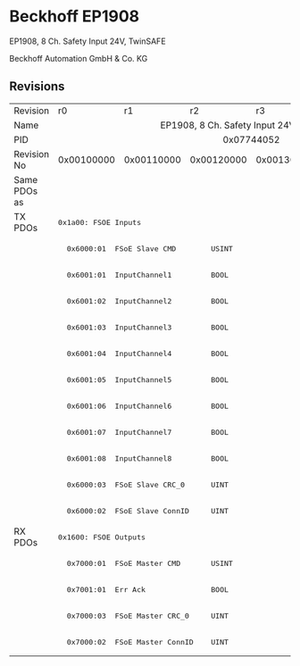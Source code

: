 # Beckhoff EP1908

EP1908, 8 Ch. Safety Input 24V, TwinSAFE 

Beckhoff Automation GmbH & Co. KG



## Revisions
<table>
<tr >
<td>Revision</td>
<td><div class="foo">r0</div></td>
<td><div class="foo">r1</div></td>
<td><div class="foo">r2</div></td>
<td><div class="foo">r3</div></td>
<td colspan=2 align="center"><div class="foo">r4</div></td>
</tr>
<tr >
<td>Name</td>
<td colspan=6 align="center"><div class="foo">EP1908, 8 Ch. Safety Input 24V, TwinSAFE </div></td>
</tr>
<tr >
<td>PID</td>
<td colspan=6 align="center"><div class="foo">0x07744052</div></td>
</tr>
<tr >
<td>Revision No</td>
<td><div class="foo">0x00100000</div></td>
<td><div class="foo">0x00110000</div></td>
<td><div class="foo">0x00120000</div></td>
<td><div class="foo">0x00130000</div></td>
<td><div class="foo">0x00140000</div></td>
<td><div class="foo">0x00140002</div></td>
</tr>
<tr >
<td>Same PDOs as</td>
<td colspan=6 align="center"><div class="foo"></div></td>
</tr>
<tr class="txpdo pdosection">
<td rowspan=12 valign=top>TX PDOs</td>
<td colspan=6 align="left"><pre>0x1a00: FSOE Inputs</pre></td>
<td></td>
</tr>
<tr class="txpdo">
<td colspan=6 align="left"><pre>  0x6000:01  FSoE Slave CMD        USINT</pre></td>
</tr>
<tr class="txpdo">
<td colspan=6 align="left"><pre>  0x6001:01  InputChannel1         BOOL</pre></td>
</tr>
<tr class="txpdo">
<td colspan=6 align="left"><pre>  0x6001:02  InputChannel2         BOOL</pre></td>
</tr>
<tr class="txpdo">
<td colspan=6 align="left"><pre>  0x6001:03  InputChannel3         BOOL</pre></td>
</tr>
<tr class="txpdo">
<td colspan=6 align="left"><pre>  0x6001:04  InputChannel4         BOOL</pre></td>
</tr>
<tr class="txpdo">
<td colspan=6 align="left"><pre>  0x6001:05  InputChannel5         BOOL</pre></td>
</tr>
<tr class="txpdo">
<td colspan=6 align="left"><pre>  0x6001:06  InputChannel6         BOOL</pre></td>
</tr>
<tr class="txpdo">
<td colspan=6 align="left"><pre>  0x6001:07  InputChannel7         BOOL</pre></td>
</tr>
<tr class="txpdo">
<td colspan=6 align="left"><pre>  0x6001:08  InputChannel8         BOOL</pre></td>
</tr>
<tr class="txpdo">
<td colspan=6 align="left"><pre>  0x6000:03  FSoE Slave CRC_0      UINT</pre></td>
</tr>
<tr class="txpdo">
<td colspan=6 align="left"><pre>  0x6000:02  FSoE Slave ConnID     UINT</pre></td>
</tr>
<tr class="rxpdo pdosection">
<td rowspan=5 valign=top>RX PDOs</td>
<td colspan=6 align="left"><pre>0x1600: FSOE Outputs</pre></td>
<td></td>
</tr>
<tr class="rxpdo">
<td colspan=6 align="left"><pre>  0x7000:01  FSoE Master CMD       USINT</pre></td>
</tr>
<tr class="rxpdo">
<td colspan=6 align="left"><pre>  0x7001:01  Err Ack               BOOL</pre></td>
</tr>
<tr class="rxpdo">
<td colspan=6 align="left"><pre>  0x7000:03  FSoE Master CRC_0     UINT</pre></td>
</tr>
<tr class="rxpdo">
<td colspan=6 align="left"><pre>  0x7000:02  FSoE Master ConnID    UINT</pre></td>
</tr>
</table>
